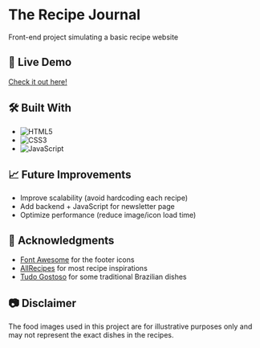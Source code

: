 # The Recipe Journal

Front-end project simulating a basic recipe website

## 🚀 Live Demo

[Check it out here!](https://alyen28.github.io/The-Recipe-Journal/)

## 🛠️ Built With

- ![HTML5](https://img.shields.io/badge/HTML5-E34F26?style=for-the-badge&logo=html5&logoColor=white)
- ![CSS3](https://img.shields.io/badge/CSS3-1572B6?style=for-the-badge&logo=css3&logoColor=white)
- ![JavaScript](https://img.shields.io/badge/JavaScript-F7DF1E?style=for-the-badge&logo=javascript&logoColor=black)

## 📈 Future Improvements

- Improve scalability (avoid hardcoding each recipe)
- Add backend + JavaScript for newsletter page
- Optimize performance (reduce image/icon load time)

## 🙌 Acknowledgments

- [Font Awesome](https://fontawesome.com/) for the footer icons
- [AllRecipes](https://www.allrecipes.com/) for most recipe inspirations
- [Tudo Gostoso](https://www.tudogostoso.com.br/) for some traditional Brazilian dishes

## 📷 Disclaimer

The food images used in this project are for illustrative purposes only and may not represent the exact dishes in the recipes.
